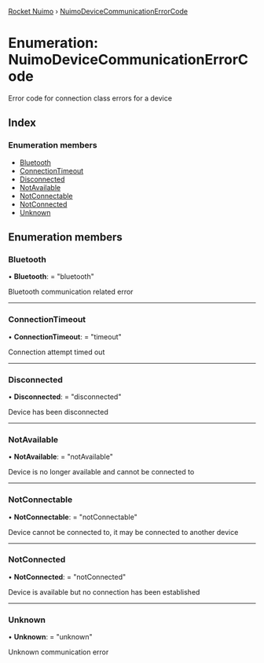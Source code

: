 [Rocket Nuimo](../README.md) › [NuimoDeviceCommunicationErrorCode](nuimodevicecommunicationerrorcode.md)

# Enumeration: NuimoDeviceCommunicationErrorCode

Error code for connection class errors for a device

## Index

### Enumeration members

* [Bluetooth](nuimodevicecommunicationerrorcode.md#bluetooth)
* [ConnectionTimeout](nuimodevicecommunicationerrorcode.md#connectiontimeout)
* [Disconnected](nuimodevicecommunicationerrorcode.md#disconnected)
* [NotAvailable](nuimodevicecommunicationerrorcode.md#notavailable)
* [NotConnectable](nuimodevicecommunicationerrorcode.md#notconnectable)
* [NotConnected](nuimodevicecommunicationerrorcode.md#notconnected)
* [Unknown](nuimodevicecommunicationerrorcode.md#unknown)

## Enumeration members

###  Bluetooth

• **Bluetooth**: = "bluetooth"

Bluetooth communication related error

___

###  ConnectionTimeout

• **ConnectionTimeout**: = "timeout"

Connection attempt timed out

___

###  Disconnected

• **Disconnected**: = "disconnected"

Device has been disconnected

___

###  NotAvailable

• **NotAvailable**: = "notAvailable"

Device is no longer available and cannot be connected to

___

###  NotConnectable

• **NotConnectable**: = "notConnectable"

Device cannot be connected to, it may be connected to another device

___

###  NotConnected

• **NotConnected**: = "notConnected"

Device is available but no connection has been established

___

###  Unknown

• **Unknown**: = "unknown"

Unknown communication error
